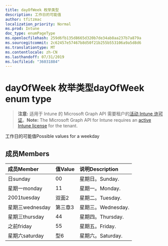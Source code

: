 ```yaml
---
title: dayOfWeek 枚举类型
description: 工作日的可能值
author: tfitzmac
localization_priority: Normal
ms.prod: Intune
doc_type: enumPageType
ms.openlocfilehash: 259d6fb135d8665d320b7de34ab8aa237b7a879a
ms.sourcegitcommit: 2c62457e57467b8d50f21b255b553106a9a5d8d6
ms.translationtype: MT
ms.contentlocale: zh-CN
ms.lasthandoff: 07/31/2019
ms.locfileid: "36031884"
---
```

# <a name="dayofweek-enum-type"></a><span data-ttu-id="17013-103">dayOfWeek 枚举类型</span><span class="sxs-lookup"><span data-stu-id="17013-103">dayOfWeek enum type</span></span>

> <span data-ttu-id="17013-104">**注意:** 适用于 Intune 的 Microsoft Graph API 需要租户的[活动 Intune 许可证](https://go.microsoft.com/fwlink/?linkid=839381)。</span><span class="sxs-lookup"><span data-stu-id="17013-104">**Note:** The Microsoft Graph API for Intune requires an [active Intune license](https://go.microsoft.com/fwlink/?linkid=839381) for the tenant.</span></span>

<span data-ttu-id="17013-105">工作日的可能值</span><span class="sxs-lookup"><span data-stu-id="17013-105">Possible values for a weekday</span></span>

## <a name="members"></a><span data-ttu-id="17013-106">成员</span><span class="sxs-lookup"><span data-stu-id="17013-106">Members</span></span>
|<span data-ttu-id="17013-107">成员</span><span class="sxs-lookup"><span data-stu-id="17013-107">Member</span></span>|<span data-ttu-id="17013-108">值</span><span class="sxs-lookup"><span data-stu-id="17013-108">Value</span></span>|<span data-ttu-id="17013-109">说明</span><span class="sxs-lookup"><span data-stu-id="17013-109">Description</span></span>|
|:---|:---|:---|
|<span data-ttu-id="17013-110">日</span><span class="sxs-lookup"><span data-stu-id="17013-110">sunday</span></span>|<span data-ttu-id="17013-111">0</span><span class="sxs-lookup"><span data-stu-id="17013-111">0</span></span>|<span data-ttu-id="17013-112">星期日。</span><span class="sxs-lookup"><span data-stu-id="17013-112">Sunday.</span></span>|
|<span data-ttu-id="17013-113">星期一</span><span class="sxs-lookup"><span data-stu-id="17013-113">monday</span></span>|<span data-ttu-id="17013-114">1</span><span class="sxs-lookup"><span data-stu-id="17013-114">1</span></span>|<span data-ttu-id="17013-115">星期一。</span><span class="sxs-lookup"><span data-stu-id="17013-115">Monday.</span></span>|
|<span data-ttu-id="17013-116">2001</span><span class="sxs-lookup"><span data-stu-id="17013-116">tuesday</span></span>|<span data-ttu-id="17013-117">双面</span><span class="sxs-lookup"><span data-stu-id="17013-117">2</span></span>|<span data-ttu-id="17013-118">星期二。</span><span class="sxs-lookup"><span data-stu-id="17013-118">Tuesday.</span></span>|
|<span data-ttu-id="17013-119">星期三</span><span class="sxs-lookup"><span data-stu-id="17013-119">wednesday</span></span>|<span data-ttu-id="17013-120">第三章</span><span class="sxs-lookup"><span data-stu-id="17013-120">3</span></span>|<span data-ttu-id="17013-121">星期三。</span><span class="sxs-lookup"><span data-stu-id="17013-121">Wednesday.</span></span>|
|<span data-ttu-id="17013-122">星期三</span><span class="sxs-lookup"><span data-stu-id="17013-122">thursday</span></span>|<span data-ttu-id="17013-123">4</span><span class="sxs-lookup"><span data-stu-id="17013-123">4</span></span>|<span data-ttu-id="17013-124">星期四。</span><span class="sxs-lookup"><span data-stu-id="17013-124">Thursday.</span></span>|
|<span data-ttu-id="17013-125">之前</span><span class="sxs-lookup"><span data-stu-id="17013-125">friday</span></span>|<span data-ttu-id="17013-126">5</span><span class="sxs-lookup"><span data-stu-id="17013-126">5</span></span>|<span data-ttu-id="17013-127">星期五。</span><span class="sxs-lookup"><span data-stu-id="17013-127">Friday.</span></span>|
|<span data-ttu-id="17013-128">星期六</span><span class="sxs-lookup"><span data-stu-id="17013-128">saturday</span></span>|<span data-ttu-id="17013-129">型</span><span class="sxs-lookup"><span data-stu-id="17013-129">6</span></span>|<span data-ttu-id="17013-130">星期六。</span><span class="sxs-lookup"><span data-stu-id="17013-130">Saturday.</span></span>|



